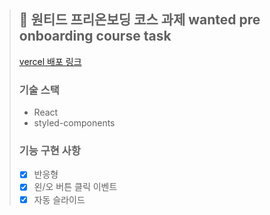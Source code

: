 > ## 📍 원티드 프리온보딩 코스 과제 wanted pre onboarding course task
> [vercel 배포 링크](https://wanted-pre-onboarding-seoyoungpark.vercel.app/)
>
> ### 기술 스택
> - React
> - styled-components
> ### 기능 구현 사항
> - [x] 반응형 
> - [x] 왼/오 버튼 클릭 이벤트
> - [x] 자동 슬라이드 

 
